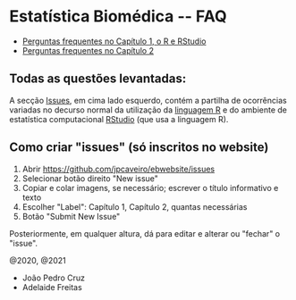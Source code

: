 # Estatística Biomédica -- FAQ 

* [Perguntas frequentes no Capítulo 1, o R e RStudio](https://github.com/jpcaveiro/ebwebsite/issues?q=is%3Aissue+is%3Aopen+label%3A%22Cap%C3%ADtulo+2%22)
* [Perguntas frequentes no Capítulo 2](https://github.com/jpcaveiro/ebwebsite/issues?q=is%3Aissue+is%3Aopen+label%3A%22Cap%C3%ADtulo+2%22)


## Todas as questões levantadas:

A secção [Issues](https://github.com/jpcaveiro/ebwebsite/issues/), em cima lado esquerdo, contém a partilha de ocorrências variadas no decurso normal da utilização da [linguagem R](https://cloud.r-project.org/) e do ambiente de estatística computacional [RStudio](https://rstudio.com/products/rstudio/download/) (que usa a linguagem R).

## Como criar "issues" (só inscritos no website)


1. Abrir https://github.com/jpcaveiro/ebwebsite/issues
2. Selecionar botão direito "New issue"
3. Copiar e colar imagens, se necessário; escrever o título informativo e texto
4. Escolher "Label": Capítulo 1, Capítulo 2, quantas necessárias
5. Botão "Submit New Issue" 

Posteriormente, em qualquer altura, dá para editar e alterar ou "fechar" o "issue".

@2020, @2021

* João Pedro Cruz
* Adelaide Freitas

